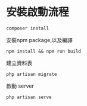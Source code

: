# 安裝啟動流程

```
composer install 
```

安裝npm package,以及編譯
```
npm install && npm run build
```
建立資料表
```
php artisan migrate
```
啟動 server
```
php artisan serve
```
